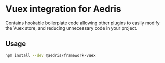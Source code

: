 # Vuex integration for Aedris

Contains hookable boilerplate code allowing other plugins to easily modify the Vuex store, and reducing unnecessary code in your project.

## Usage

```bash
npm install --dev @aedris/framework-vuex
```
